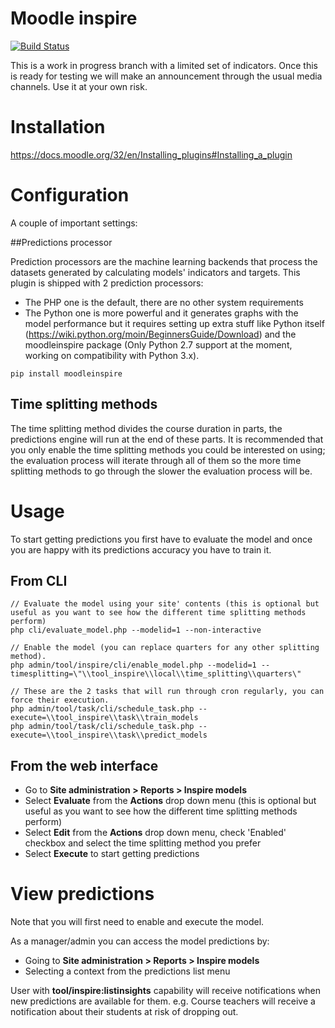 # Moodle inspire

[![Build Status](https://travis-ci.org/dmonllao/moodle-tool_inspire.svg?branch=master)](https://travis-ci.org/dmonllao/moodle-tool_inspire)

This is a work in progress branch with a limited set of indicators. Once this is ready for testing we will make an announcement through the usual media channels. Use it at your own risk.

# Installation

https://docs.moodle.org/32/en/Installing_plugins#Installing_a_plugin

# Configuration

A couple of important settings:

##Predictions processor

Prediction processors are the machine learning backends that process the datasets generated by calculating models' indicators and targets. This plugin is shipped with 2 prediction processors:

* The PHP one is the default, there are no other system requirements
* The Python one is more powerful and it generates graphs with the model performance but it requires setting up extra stuff like Python itself (https://wiki.python.org/moin/BeginnersGuide/Download) and the moodleinspire package (Only Python 2.7 support at the moment, working on compatibility with Python 3.x).

<!-- not displayed as a code block under a list unless we add something like this comment -->
    pip install moodleinspire


## Time splitting methods

The time splitting method divides the course duration in parts, the predictions engine will run at the end of these parts. It is recommended that you only enable the time splitting methods you could be interested on using; the evaluation process will iterate through all of them so the more time splitting methods to go through the slower the evaluation process will be.

# Usage

To start getting predictions you first have to evaluate the model and once you are happy with its predictions accuracy you have to train it.

## From CLI

    // Evaluate the model using your site' contents (this is optional but useful as you want to see how the different time splitting methods perform)
    php cli/evaluate_model.php --modelid=1 --non-interactive

    // Enable the model (you can replace quarters for any other splitting method).
    php admin/tool/inspire/cli/enable_model.php --modelid=1 --timesplitting=\"\\tool_inspire\\local\\time_splitting\\quarters\"

    // These are the 2 tasks that will run through cron regularly, you can force their execution.
    php admin/tool/task/cli/schedule_task.php --execute=\\tool_inspire\\task\\train_models
    php admin/tool/task/cli/schedule_task.php --execute=\\tool_inspire\\task\\predict_models

## From the web interface

- Go to **Site administration > Reports > Inspire models**
- Select **Evaluate** from the **Actions** drop down menu (this is optional but useful as you want to see how the different time splitting methods perform)
- Select **Edit** from the **Actions** drop down menu, check 'Enabled' checkbox and select the time splitting method you prefer
- Select **Execute** to start getting predictions

# View predictions

Note that you will first need to enable and execute the model.

As a manager/admin you can access the model predictions by:
- Going to **Site administration > Reports > Inspire models**
- Selecting a context from the predictions list menu

User with **tool/inspire:listinsights** capability will receive notifications when new predictions are available for them. e.g. Course teachers will receive a notification about their students at risk of dropping out.
